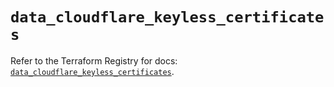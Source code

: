# `data_cloudflare_keyless_certificates`

Refer to the Terraform Registry for docs: [`data_cloudflare_keyless_certificates`](https://registry.terraform.io/providers/cloudflare/cloudflare/5.8.2/docs/data-sources/keyless_certificates).
